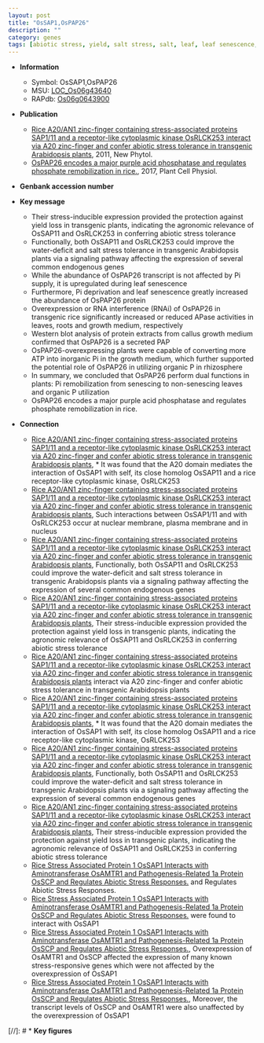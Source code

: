 ```yaml
---
layout: post
title: "OsSAP1,OsPAP26"
description: ""
category: genes
tags: [abiotic stress, yield, salt stress, salt, leaf, leaf senescence, senescence, growth, Pi, phosphate,  pi ]
---
```


* **Information**  
    + Symbol: OsSAP1,OsPAP26  
    + MSU: [LOC_Os06g43640](http://rice.plantbiology.msu.edu/cgi-bin/ORF_infopage.cgi?orf=LOC_Os06g43640)  
    + RAPdb: [Os06g0643900](http://rapdb.dna.affrc.go.jp/viewer/gbrowse_details/irgsp1?name=Os06g0643900)  

* **Publication**  
    + [Rice A20/AN1 zinc-finger containing stress-associated proteins SAP1/11 and a receptor-like cytoplasmic kinase OsRLCK253 interact via A20 zinc-finger and confer abiotic stress tolerance in transgenic Arabidopsis plants](http://www.ncbi.nlm.nih.gov/pubmed?term=Rice+A20/AN1+zinc-finger+containing+stress-associated+proteins+SAP1/11+and+a+receptor-like+cytoplasmic+kinase+OsRLCK253+interact+via+A20+zinc-finger+and+confer+abiotic+stress+tolerance+in+transgenic+Arabidopsis+plants%5BTitle%5D), 2011, New Phytol.
    + [OsPAP26 encodes a major purple acid phosphatase and regulates phosphate remobilization in rice.](http://www.ncbi.nlm.nih.gov/pubmed?term=OsPAP26+encodes+a+major+purple+acid+phosphatase+and+regulates+phosphate+remobilization+in+rice.%5BTitle%5D), 2017, Plant Cell Physiol.

* **Genbank accession number**  

* **Key message**  
    + Their stress-inducible expression provided the protection against yield loss in transgenic plants, indicating the agronomic relevance of OsSAP11 and OsRLCK253 in conferring abiotic stress tolerance
    + Functionally, both OsSAP11 and OsRLCK253 could improve the water-deficit and salt stress tolerance in transgenic Arabidopsis plants via a signaling pathway affecting the expression of several common endogenous genes
    + While the abundance of OsPAP26 transcript is not affected by Pi supply, it is upregulated during leaf senescence
    + Furthermore, Pi deprivation and leaf senescence greatly increased the abundance of OsPAP26 protein
    + Overexpression or RNA interference (RNAi) of OsPAP26 in transgenic rice significantly increased or reduced APase activities in leaves, roots and growth medium, respectively
    + Western blot analysis of protein extracts from callus growth medium confirmed that OsPAP26 is a secreted PAP
    + OsPAP26-overexpressing plants were capable of converting more ATP into inorganic Pi in the growth medium, which further supported the potential role of OsPAP26 in utilizing organic P in rhizosphere
    + In summary, we concluded that OsPAP26 perform dual functions in plants: Pi remobilization from senescing to non-senescing leaves and organic P utilization
    + OsPAP26 encodes a major purple acid phosphatase and regulates phosphate remobilization in rice.

* **Connection**  
    + [Rice A20/AN1 zinc-finger containing stress-associated proteins SAP1/11 and a receptor-like cytoplasmic kinase OsRLCK253 interact via A20 zinc-finger and confer abiotic stress tolerance in transgenic Arabidopsis plants](http://www.ncbi.nlm.nih.gov/pubmed?term=Rice+A20/AN1+zinc-finger+containing+stress-associated+proteins+SAP1/11+and+a+receptor-like+cytoplasmic+kinase+OsRLCK253+interact+via+A20+zinc-finger+and+confer+abiotic+stress+tolerance+in+transgenic+Arabidopsis+plants%5BTitle%5D), * It was found that the A20 domain mediates the interaction of OsSAP1 with self, its close homolog OsSAP11 and a rice receptor-like cytoplasmic kinase, OsRLCK253
    + [Rice A20/AN1 zinc-finger containing stress-associated proteins SAP1/11 and a receptor-like cytoplasmic kinase OsRLCK253 interact via A20 zinc-finger and confer abiotic stress tolerance in transgenic Arabidopsis plants](http://www.ncbi.nlm.nih.gov/pubmed?term=Rice+A20/AN1+zinc-finger+containing+stress-associated+proteins+SAP1/11+and+a+receptor-like+cytoplasmic+kinase+OsRLCK253+interact+via+A20+zinc-finger+and+confer+abiotic+stress+tolerance+in+transgenic+Arabidopsis+plants%5BTitle%5D), Such interactions between OsSAP1/11 and with OsRLCK253 occur at nuclear membrane, plasma membrane and in nucleus
    + [Rice A20/AN1 zinc-finger containing stress-associated proteins SAP1/11 and a receptor-like cytoplasmic kinase OsRLCK253 interact via A20 zinc-finger and confer abiotic stress tolerance in transgenic Arabidopsis plants](http://www.ncbi.nlm.nih.gov/pubmed?term=Rice+A20/AN1+zinc-finger+containing+stress-associated+proteins+SAP1/11+and+a+receptor-like+cytoplasmic+kinase+OsRLCK253+interact+via+A20+zinc-finger+and+confer+abiotic+stress+tolerance+in+transgenic+Arabidopsis+plants%5BTitle%5D), Functionally, both OsSAP11 and OsRLCK253 could improve the water-deficit and salt stress tolerance in transgenic Arabidopsis plants via a signaling pathway affecting the expression of several common endogenous genes
    + [Rice A20/AN1 zinc-finger containing stress-associated proteins SAP1/11 and a receptor-like cytoplasmic kinase OsRLCK253 interact via A20 zinc-finger and confer abiotic stress tolerance in transgenic Arabidopsis plants](http://www.ncbi.nlm.nih.gov/pubmed?term=Rice+A20/AN1+zinc-finger+containing+stress-associated+proteins+SAP1/11+and+a+receptor-like+cytoplasmic+kinase+OsRLCK253+interact+via+A20+zinc-finger+and+confer+abiotic+stress+tolerance+in+transgenic+Arabidopsis+plants%5BTitle%5D), Their stress-inducible expression provided the protection against yield loss in transgenic plants, indicating the agronomic relevance of OsSAP11 and OsRLCK253 in conferring abiotic stress tolerance
    + [Rice A20/AN1 zinc-finger containing stress-associated proteins SAP1/11 and a receptor-like cytoplasmic kinase OsRLCK253 interact via A20 zinc-finger and confer abiotic stress tolerance in transgenic Arabidopsis plants](OsRLCK253) interact via A20 zinc-finger and confer abiotic stress tolerance in transgenic Arabidopsis plants
    + [Rice A20/AN1 zinc-finger containing stress-associated proteins SAP1/11 and a receptor-like cytoplasmic kinase OsRLCK253 interact via A20 zinc-finger and confer abiotic stress tolerance in transgenic Arabidopsis plants](http://www.ncbi.nlm.nih.gov/pubmed?term=Rice+A20/AN1+zinc-finger+containing+stress-associated+proteins+SAP1/11+and+a+receptor-like+cytoplasmic+kinase+OsRLCK253+interact+via+A20+zinc-finger+and+confer+abiotic+stress+tolerance+in+transgenic+Arabidopsis+plants%5BTitle%5D), * It was found that the A20 domain mediates the interaction of OsSAP1 with self, its close homolog OsSAP11 and a rice receptor-like cytoplasmic kinase, OsRLCK253
    + [Rice A20/AN1 zinc-finger containing stress-associated proteins SAP1/11 and a receptor-like cytoplasmic kinase OsRLCK253 interact via A20 zinc-finger and confer abiotic stress tolerance in transgenic Arabidopsis plants](http://www.ncbi.nlm.nih.gov/pubmed?term=Rice+A20/AN1+zinc-finger+containing+stress-associated+proteins+SAP1/11+and+a+receptor-like+cytoplasmic+kinase+OsRLCK253+interact+via+A20+zinc-finger+and+confer+abiotic+stress+tolerance+in+transgenic+Arabidopsis+plants%5BTitle%5D), Functionally, both OsSAP11 and OsRLCK253 could improve the water-deficit and salt stress tolerance in transgenic Arabidopsis plants via a signaling pathway affecting the expression of several common endogenous genes
    + [Rice A20/AN1 zinc-finger containing stress-associated proteins SAP1/11 and a receptor-like cytoplasmic kinase OsRLCK253 interact via A20 zinc-finger and confer abiotic stress tolerance in transgenic Arabidopsis plants](http://www.ncbi.nlm.nih.gov/pubmed?term=Rice+A20/AN1+zinc-finger+containing+stress-associated+proteins+SAP1/11+and+a+receptor-like+cytoplasmic+kinase+OsRLCK253+interact+via+A20+zinc-finger+and+confer+abiotic+stress+tolerance+in+transgenic+Arabidopsis+plants%5BTitle%5D), Their stress-inducible expression provided the protection against yield loss in transgenic plants, indicating the agronomic relevance of OsSAP11 and OsRLCK253 in conferring abiotic stress tolerance
    + [Rice Stress Associated Protein 1 OsSAP1 Interacts with Aminotransferase OsAMTR1 and Pathogenesis-Related 1a Protein OsSCP and Regulates Abiotic Stress Responses.](OsSCP) and Regulates Abiotic Stress Responses.
    + [Rice Stress Associated Protein 1 OsSAP1 Interacts with Aminotransferase OsAMTR1 and Pathogenesis-Related 1a Protein OsSCP and Regulates Abiotic Stress Responses.](OsSCP) were found to interact with OsSAP1
    + [Rice Stress Associated Protein 1 OsSAP1 Interacts with Aminotransferase OsAMTR1 and Pathogenesis-Related 1a Protein OsSCP and Regulates Abiotic Stress Responses.](http://www.ncbi.nlm.nih.gov/pubmed?term=Rice+Stress+Associated+Protein+1+OsSAP1+Interacts+with+Aminotransferase+OsAMTR1+and+Pathogenesis-Related+1a+Protein+OsSCP+and+Regulates+Abiotic+Stress+Responses.%5BTitle%5D), Overexpression of OsAMTR1 and OsSCP affected the expression of many known stress-responsive genes which were not affected by the overexpression of OsSAP1
    + [Rice Stress Associated Protein 1 OsSAP1 Interacts with Aminotransferase OsAMTR1 and Pathogenesis-Related 1a Protein OsSCP and Regulates Abiotic Stress Responses.](http://www.ncbi.nlm.nih.gov/pubmed?term=Rice+Stress+Associated+Protein+1+OsSAP1+Interacts+with+Aminotransferase+OsAMTR1+and+Pathogenesis-Related+1a+Protein+OsSCP+and+Regulates+Abiotic+Stress+Responses.%5BTitle%5D), Moreover, the transcript levels of OsSCP and OsAMTR1 were also unaffected by the overexpression of OsSAP1

[//]: # * **Key figures**  


